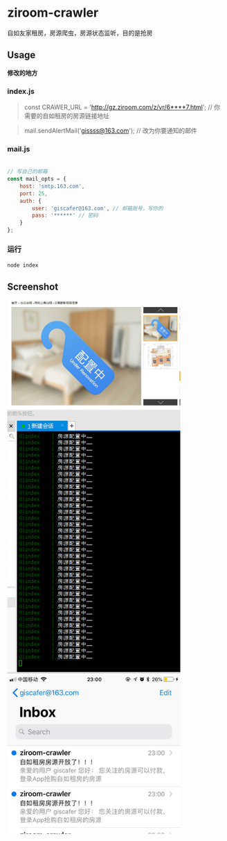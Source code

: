 # ziroom-crawler
自如友家租房，房源爬虫，房源状态监听，目的是抢房


## Usage

**修改的地方**

### index.js

> const CRAWER_URL = 'http://gz.ziroom.com/z/vr/6****7.html'; // 你需要的自如租房的房源链接地址

> mail.sendAlertMail('gissss@163.com'); // 改为你要通知的邮件


### mail.js

```js

// 写自己的邮箱
const mail_opts = {
    host: 'smtp.163.com',
    port: 25,
    auth: {
        user: 'giscafer@163.com', // 邮箱账号，写你的
        pass: '******' // 密码
    }
};

```

### 运行

`node index`


## Screenshot

<img src="./demo/1.png" width="400">
<br>
<img src="./demo/2.png" width="400">
<br>
<img src="./demo/3.jpg" width="400">
